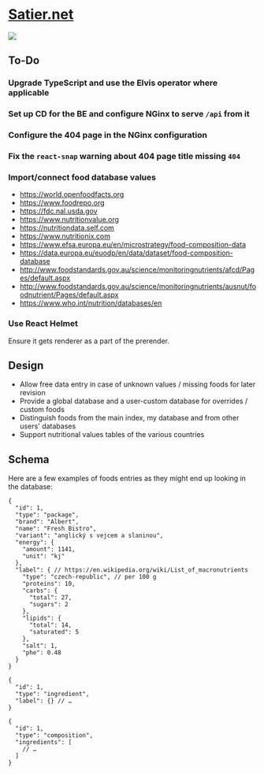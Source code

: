 # [Satier.net](https://satier.net)

![](https://github.com/tomashubelbauer/satier.net/workflows/.github/workflows/main.yml/badge.svg)

## To-Do

### Upgrade TypeScript and use the Elvis operator where applicable

### Set up CD for the BE and configure NGinx to serve `/api` from it

### Configure the 404 page in the NGinx configuration

### Fix the `react-snap` warning about 404 page title missing `404`

### Import/connect food database values

- https://world.openfoodfacts.org
- https://www.foodrepo.org
- https://fdc.nal.usda.gov
- https://www.nutritionvalue.org
- https://nutritiondata.self.com
- https://www.nutritionix.com
- https://www.efsa.europa.eu/en/microstrategy/food-composition-data
- https://data.europa.eu/euodp/en/data/dataset/food-composition-database
- http://www.foodstandards.gov.au/science/monitoringnutrients/afcd/Pages/default.aspx
- http://www.foodstandards.gov.au/science/monitoringnutrients/ausnut/foodnutrient/Pages/default.aspx
- https://www.who.int/nutrition/databases/en

### Use React Helmet

Ensure it gets renderer as a part of the prerender.

## Design

- Allow free data entry in case of unknown values / missing foods for later revision
- Provide a global database and a user-custom database for overrides / custom foods
- Distinguish foods from the main index, my database and from other users' databases
- Support nutritional values tables of the various countries

## Schema

Here are a few examples of foods entries as they might end up looking in the database:

```jsonc
{
  "id": 1,
  "type": "package",
  "brand": "Albert",
  "name": "Fresh Bistro",
  "variant": "anglický s vejcem a slaninou",
  "energy": {
    "amount": 1141,
    "unit": "kj"
  },
  "label": { // https://en.wikipedia.org/wiki/List_of_macronutrients
    "type": "czech-republic", // per 100 g
    "proteins": 10,
    "carbs": {
      "total": 27,
      "sugars": 2
    },
    "lipids": {
      "total": 14,
      "saturated": 5
    },
    "salt": 1,
    "phe": 0.48
  }
}
```

```jsonc
{
  "id": 1,
  "type": "ingredient",
  "label": {} // …
}
```

```jsonc
{
  "id": 1,
  "type": "composition",
  "ingredients": [
    // …
  ]
}
```
